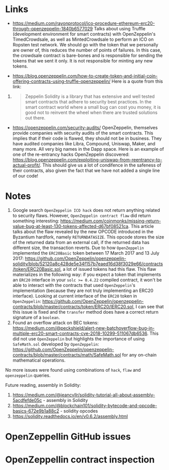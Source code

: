 # Links

- https://medium.com/rayonprotocol/ico-procedure-ethereum-erc20-through-openzeppelin-1840b6577029
  Talks about using Truffle (development environment for smart contracts) with OpenZeppelin's TimedCrowdsale, as well
  as MintedCrowdsale to perform an ICO on Ropsten test network. We should go with the token that we personally are owner of, this reduces the number of points of failures. In this case, the crowdsale contract is bare-bones and is responsible for sending the tokens that we sent it only. It is not responsible for minting any new tokens.

- https://blog.openzeppelin.com/how-to-create-token-and-initial-coin-offering-contracts-using-truffle-openzeppelin/
  Here is a quote from this link:

1. > Zeppelin Solidity is a library that has extensive and well tested smart contracts that adhere to security best practices. In the smart contract world where a small bug can cost you money, it is good not to reinvent the wheel when there are trusted solutions out there.

- https://openzeppelin.com/security-audits/
  OpenZeppelin, themselves provide companies with security audits of the smart contracts. This implies that if their code is flawed, they should not be in business. They have audited companies like Libra, Compound, Uniswap, Maker, and many more. All very big names in the Dapp space.
  Here is an example of one of the re-entrancy hacks OpenZeppelin discovered: https://blog.openzeppelin.com/exploiting-uniswap-from-reentrancy-to-actual-profit/. This should give us a lot of condifence in the safeness of their contracts, also given the fact that we have not added a single line of our code!

# Notes

1. Google search `OpenZeppelin ICO hack` does not return anything related to security flaws. However,
   `OpenZeppelin contract flaw` did return something interesting: https://medium.com/coinmonks/missing-return-value-bug-at-least-130-tokens-affected-d67bf08521ca. This article talks about the flaw revealed by the new
   OPCODE introduced in the Byzantium hardfork, namely `RETURNDATASIZE`. This opcode stores the size of the returned data from an external call, if the returned data has different size, the transaction reverts. Due to how `OpenZeppelin` implemented the `ERC20Basic` token between 17 March 2017 and 13 July 2017: https://github.com/OpenZeppelin/openzeppelin-solidity/blob/52120a8c428de5e34f157b7eaed16d38f3029e66/contracts/token/ERC20Basic.sol, a lot of issued tokens had this flaw. This flaw materializes in the following way: if you expect a token that implements an `ERC20` interface in your `solc >= 0.4.22` compiled contract, it won't be able to interact with the contracts that used `OpenZeppelin`'s implementation (because they are not truly implementing an ERC20 interface). Looking at current interface of the `ERC20` token in `OpenZeppelin`: https://github.com/OpenZeppelin/openzeppelin-contracts/blob/master/contracts/token/ERC20/IERC20.sol, I can see that this issue is fixed and the `transfer` method does have a correct return signature of a `boolean`.
2. Found an overflow attack on BEC tokens: https://medium.com/@peckshield/alert-new-batchoverflow-bug-in-multiple-erc20-smart-contracts-cve-2018-10299-511067db6536. This did not use `OpenZeppelin` but highlights the importance of using `SafeMath.sol` developed by `OpenZeppelin`: https://github.com/OpenZeppelin/openzeppelin-contracts/blob/master/contracts/math/SafeMath.sol for any on-chain mathematical operations.

No more issues were found using combinations of `hack`, `flaw` and `openzeppelin` queries.

Future reading, assembly in Solidity:

1. https://medium.com/@jeancvllr/solidity-tutorial-all-about-assembly-5acdfefde05c - assembly in Solidity
2. https://medium.com/@blockchain101/solidity-bytecode-and-opcode-basics-672e9b1a88c2 - solidity opcodes
3. https://solidity.readthedocs.io/en/v0.6.2/assembly.html

# OpenZeppellin GitHub issues

# OpenZeppellin contract inspection
